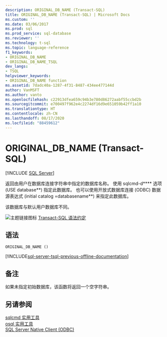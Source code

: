 ```yaml
---
description: ORIGINAL_DB_NAME (Transact-SQL)
title: ORIGINAL_DB_NAME (Transact-SQL) | Microsoft Docs
ms.custom: ''
ms.date: 03/06/2017
ms.prod: sql
ms.prod_service: sql-database
ms.reviewer: ''
ms.technology: t-sql
ms.topic: language-reference
f1_keywords:
- ORIGINAL_DB_NAME
- ORIGINAL_DB_NAME_TSQL
dev_langs:
- TSQL
helpviewer_keywords:
- ORIGINAL_DB_NAME function
ms.assetid: 7dadc40a-1287-4f31-8487-434ee477144d
author: VanMSFT
ms.author: vanto
ms.openlocfilehash: c22913dfea659c94b3e780d86272aabf55ccbd2b
ms.sourcegitcommit: e700497f962e4c2274df16d9e651059b42ff1a10
ms.translationtype: HT
ms.contentlocale: zh-CN
ms.lasthandoff: 08/17/2020
ms.locfileid: "88459612"
---
```

# <a name="original_db_name-transact-sql"></a>ORIGINAL_DB_NAME (Transact-SQL)
[!INCLUDE [SQL Server](../../includes/applies-to-version/sqlserver.md)]

  返回由用户在数据库连接字符串中指定的数据库名称。 使用 sqlcmd-d**** 选项 (USE database**) 指定此数据库。 也可以使用开放式数据库连接 (ODBC) 数据源表达式 (initial catalog =databasename**) 来指定此数据库。  
  
 该数据库与默认用户数据库不同。  
  
 ![主题链接图标](../../database-engine/configure-windows/media/topic-link.gif "“主题链接”图标") [Transact-SQL 语法约定](../../t-sql/language-elements/transact-sql-syntax-conventions-transact-sql.md)  
  
## <a name="syntax"></a>语法  
  
```syntaxsql
ORIGINAL_DB_NAME ()  
```

[!INCLUDE[sql-server-tsql-previous-offline-documentation](../../includes/sql-server-tsql-previous-offline-documentation.md)]

## <a name="remarks"></a>备注  
 如果未指定初始数据库，该函数将返回一个空字符串。  
  
## <a name="see-also"></a>另请参阅  
 [sqlcmd 实用工具](../../tools/sqlcmd-utility.md)   
 [osql 实用工具](../../tools/osql-utility.md)   
 [SQL Server Native Client (ODBC)](../../relational-databases/native-client/odbc/sql-server-native-client-odbc.md)  
  
  
